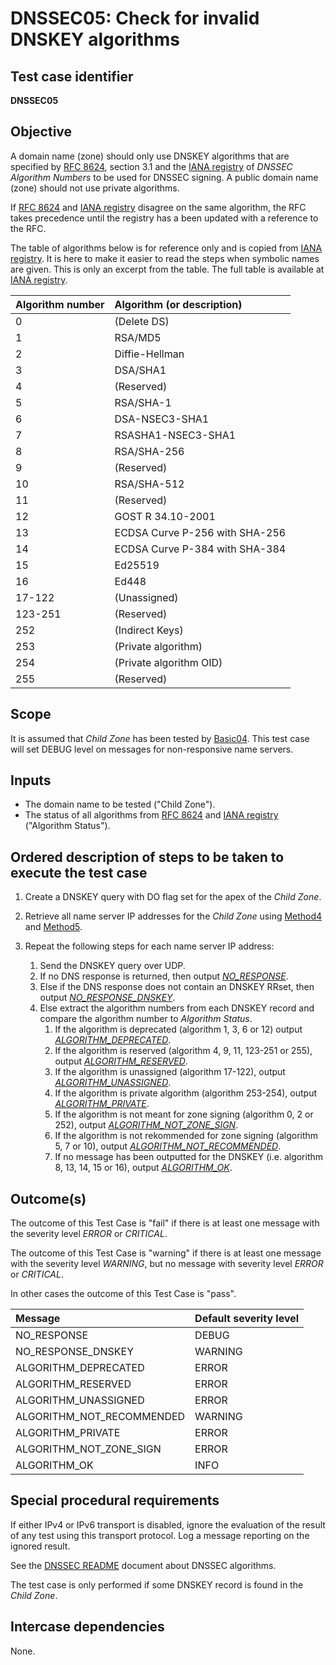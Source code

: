 # DNSSEC05: Check for invalid DNSKEY algorithms

## Test case identifier
**DNSSEC05**

## Objective

A domain name (zone) should only use DNSKEY algorithms that are specified
by [RFC 8624], section 3.1 and the [IANA registry] of *DNSSEC Algorithm
Numbers* to be used for DNSSEC signing. A public domain name (zone) should not use
private algorithms.

If [RFC 8624] and [IANA registry] disagree on the same algorithm, the
RFC takes precedence until the registry has a been updated with a
reference to the RFC.

The table of algorithms below is for reference only and is copied from [IANA
registry]. It is here to make it easier to read the steps when symbolic
names are given. This is only an excerpt from the table. The full table is
available at [IANA registry].

Algorithm number | Algorithm (or description)
:----------------|:-----------------------------------
0                | (Delete DS)
1                | RSA/MD5
2                | Diffie-Hellman
3                | DSA/SHA1
4                | (Reserved)
5                | RSA/SHA-1
6                | DSA-NSEC3-SHA1
7                | RSASHA1-NSEC3-SHA1
8                | RSA/SHA-256
9                | (Reserved)
10               | RSA/SHA-512
11               | (Reserved)
12               | GOST R 34.10-2001
13               | ECDSA Curve P-256 with SHA-256
14               | ECDSA Curve P-384 with SHA-384
15               | Ed25519
16               | Ed448
17-122           | (Unassigned)
123-251          | (Reserved)
252              | (Indirect Keys)
253              | (Private algorithm)
254              | (Private algorithm OID)
255              | (Reserved)


## Scope

It is assumed that *Child Zone* has been tested by [Basic04]. This test
case will set DEBUG level on messages for non-responsive name servers.

## Inputs

* The domain name to be tested ("Child Zone").
* The status of all algorithms from [RFC 8624] and [IANA registry]
  ("Algorithm Status").

## Ordered description of steps to be taken to execute the test case

1. Create a DNSKEY query with DO flag set for the apex of the
   *Child Zone*.

2. Retrieve all name server IP addresses for the
   *Child Zone* using [Method4] and [Method5].

3. Repeat the following steps for each name server IP address:

   1. Send the DNSKEY query over UDP.
   2. If no DNS response is returned, then output *[NO_RESPONSE]*.
   3. Else if the DNS response does not contain an DNSKEY RRset,
      then output *[NO_RESPONSE_DNSKEY]*.
   4. Else extract the algorithm numbers from each DNSKEY record and
      compare the algorithm number to *Algorithm Status*.
      1. If the algorithm is deprecated (algorithm 1, 3, 6 or 12)
         output *[ALGORITHM_DEPRECATED]*.
      2. If the algorithm is reserved (algorithm
         4, 9, 11, 123-251 or 255), output *[ALGORITHM_RESERVED]*.
      3. If the algorithm is unassigned (algorithm
         17-122), output *[ALGORITHM_UNASSIGNED]*.
      4. If the algorithm is private algorithm
         (algorithm 253-254), output *[ALGORITHM_PRIVATE]*.
      5. If the algorithm is not meant for zone signing (algorithm
         0, 2 or 252), output *[ALGORITHM_NOT_ZONE_SIGN]*.
      6. If the algorithm is not rekommended for zone signing (algorithm
         5, 7 or 10), output *[ALGORITHM_NOT_RECOMMENDED]*.
      7. If no message has been outputted for the DNSKEY (i.e. algorithm
         8, 13, 14, 15 or 16), output *[ALGORITHM_OK]*.

## Outcome(s)

The outcome of this Test Case is "fail" if there is at least one message
with the severity level *ERROR* or *CRITICAL*.

The outcome of this Test Case is "warning" if there is at least one message
with the severity level *WARNING*, but no message with severity level
*ERROR* or *CRITICAL*.

In other cases the outcome of this Test Case is "pass".

Message                       | Default severity level
:-----------------------------|:-----------------------------------
NO_RESPONSE                   | DEBUG
NO_RESPONSE_DNSKEY            | WARNING
ALGORITHM_DEPRECATED          | ERROR
ALGORITHM_RESERVED            | ERROR
ALGORITHM_UNASSIGNED          | ERROR
ALGORITHM_NOT_RECOMMENDED     | WARNING
ALGORITHM_PRIVATE             | ERROR
ALGORITHM_NOT_ZONE_SIGN       | ERROR
ALGORITHM_OK                  | INFO


## Special procedural requirements

If either IPv4 or IPv6 transport is disabled, ignore the evaluation of the
result of any test using this transport protocol. Log a message reporting
on the ignored result.

See the [DNSSEC README] document about DNSSEC algorithms.

The test case is only performed if some DNSKEY record is found in the
*Child Zone*.


## Intercase dependencies

None.

[Basic04]:               ../Basic-TP/basic04.md
[RFC 8624]: https://www.rfc-editor.org/rfc/rfc8624.html#section-3.1
[IANA registry]: https://www.iana.org/assignments/dns-sec-alg-numbers/dns-sec-alg-numbers.xml

[Method4]: ../Methods.md#method-4-obtain-glue-address-records-from-parent
[Method5]: ../Methods.md#method-5-obtain-the-name-server-address-records-from-child

[DNSSEC README]: ./README.md
[NO_RESPONSE]: #outcomes
[NO_RESPONSE_DNSKEY]: #outcomes
[ALGORITHM_DEPRECATED]: #outcomes
[ALGORITHM_RESERVED]: #outcomes
[ALGORITHM_UNASSIGNED]: #outcomes
[ALGORITHM_NOT_RECOMMENDED]: #outcomes
[ALGORITHM_PRIVATE]: #outcomes
[ALGORITHM_NOT_ZONE_SIGN]: #outcomes
[ALGORITHM_OK]: #outcomes

